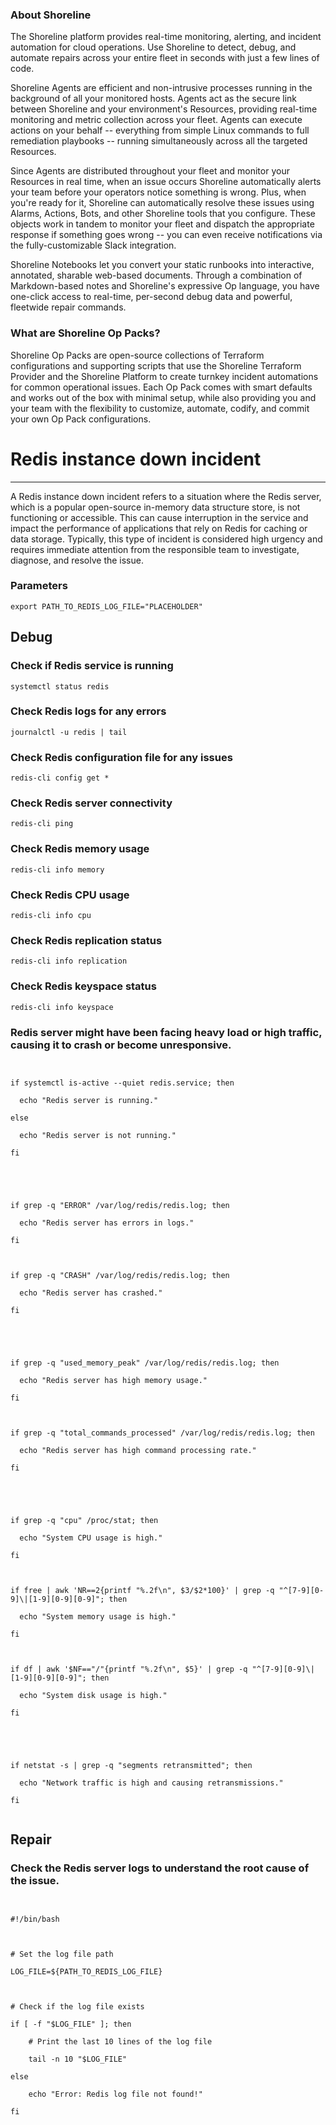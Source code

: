
### About Shoreline
The Shoreline platform provides real-time monitoring, alerting, and incident automation for cloud operations. Use Shoreline to detect, debug, and automate repairs across your entire fleet in seconds with just a few lines of code.

Shoreline Agents are efficient and non-intrusive processes running in the background of all your monitored hosts. Agents act as the secure link between Shoreline and your environment's Resources, providing real-time monitoring and metric collection across your fleet. Agents can execute actions on your behalf -- everything from simple Linux commands to full remediation playbooks -- running simultaneously across all the targeted Resources.

Since Agents are distributed throughout your fleet and monitor your Resources in real time, when an issue occurs Shoreline automatically alerts your team before your operators notice something is wrong. Plus, when you're ready for it, Shoreline can automatically resolve these issues using Alarms, Actions, Bots, and other Shoreline tools that you configure. These objects work in tandem to monitor your fleet and dispatch the appropriate response if something goes wrong -- you can even receive notifications via the fully-customizable Slack integration.

Shoreline Notebooks let you convert your static runbooks into interactive, annotated, sharable web-based documents. Through a combination of Markdown-based notes and Shoreline's expressive Op language, you have one-click access to real-time, per-second debug data and powerful, fleetwide repair commands.

### What are Shoreline Op Packs?
Shoreline Op Packs are open-source collections of Terraform configurations and supporting scripts that use the Shoreline Terraform Provider and the Shoreline Platform to create turnkey incident automations for common operational issues. Each Op Pack comes with smart defaults and works out of the box with minimal setup, while also providing you and your team with the flexibility to customize, automate, codify, and commit your own Op Pack configurations.

# Redis instance down incident
---

A Redis instance down incident refers to a situation where the Redis server, which is a popular open-source in-memory data structure store, is not functioning or accessible. This can cause interruption in the service and impact the performance of applications that rely on Redis for caching or data storage. Typically, this type of incident is considered high urgency and requires immediate attention from the responsible team to investigate, diagnose, and resolve the issue.

### Parameters
```shell
export PATH_TO_REDIS_LOG_FILE="PLACEHOLDER"
```

## Debug

### Check if Redis service is running
```shell
systemctl status redis
```

### Check Redis logs for any errors
```shell
journalctl -u redis | tail
```

### Check Redis configuration file for any issues
```shell
redis-cli config get *
```

### Check Redis server connectivity
```shell
redis-cli ping
```

### Check Redis memory usage
```shell
redis-cli info memory
```

### Check Redis CPU usage
```shell
redis-cli info cpu
```

### Check Redis replication status
```shell
redis-cli info replication
```

### Check Redis keyspace status
```shell
redis-cli info keyspace
```

### Redis server might have been facing heavy load or high traffic, causing it to crash or become unresponsive.
```shell


if systemctl is-active --quiet redis.service; then

  echo "Redis server is running."

else

  echo "Redis server is not running."

fi





if grep -q "ERROR" /var/log/redis/redis.log; then

  echo "Redis server has errors in logs."

fi



if grep -q "CRASH" /var/log/redis/redis.log; then

  echo "Redis server has crashed."

fi





if grep -q "used_memory_peak" /var/log/redis/redis.log; then

  echo "Redis server has high memory usage."

fi



if grep -q "total_commands_processed" /var/log/redis/redis.log; then

  echo "Redis server has high command processing rate."

fi





if grep -q "cpu" /proc/stat; then

  echo "System CPU usage is high."

fi



if free | awk 'NR==2{printf "%.2f\n", $3/$2*100}' | grep -q "^[7-9][0-9]\|[1-9][0-9][0-9]"; then

  echo "System memory usage is high."

fi



if df | awk '$NF=="/"{printf "%.2f\n", $5}' | grep -q "^[7-9][0-9]\|[1-9][0-9][0-9]"; then

  echo "System disk usage is high."

fi





if netstat -s | grep -q "segments retransmitted"; then

  echo "Network traffic is high and causing retransmissions."

fi


```

## Repair

### Check the Redis server logs to understand the root cause of the issue.
```shell


#!/bin/bash



# Set the log file path

LOG_FILE=${PATH_TO_REDIS_LOG_FILE}



# Check if the log file exists

if [ -f "$LOG_FILE" ]; then

    # Print the last 10 lines of the log file

    tail -n 10 "$LOG_FILE"

else

    echo "Error: Redis log file not found!"

fi


```